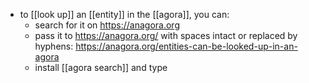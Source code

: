 - to [[look up]] an [[entity]] in the [[agora]], you can:
	- search for it on https://anagora.org
	- pass it to https://anagora.org/ with spaces intact or replaced by hyphens: https://anagora.org/entities-can-be-looked-up-in-an-agora
	- install [[agora search]] and type 